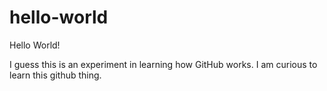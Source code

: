 # hello-world
Hello World! 

I guess this is an experiment in learning how GitHub works. I am curious to learn this github thing. 
